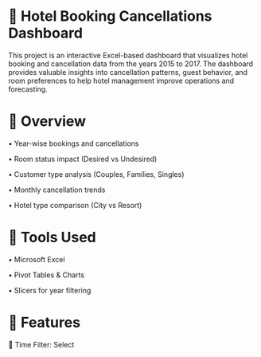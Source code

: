 # 🏨 Hotel Booking Cancellations Dashboard

This project is an interactive Excel-based dashboard that visualizes hotel booking and cancellation data from the years 2015 to 2017. The dashboard provides valuable insights into cancellation patterns, guest behavior, and room preferences to help hotel management improve operations and forecasting.

# 📁 Overview

•	Year-wise bookings and cancellations

•	Room status impact (Desired vs Undesired)

•	Customer type analysis (Couples, Families, Singles)

•	Monthly cancellation trends

•	Hotel type comparison (City vs Resort)


# 📁 Tools Used

•	Microsoft Excel

•	Pivot Tables & Charts

•	Slicers for year filtering


# 📌 Features

  📅 Time Filter: Select
